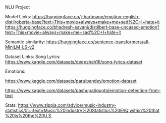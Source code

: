 NLU Project

Model Links:
https://huggingface.co/j-hartmann/emotion-english-distilroberta-base?text=This+movie+always+make+me+sad%2C+I+hate+it
https://huggingface.co/bhadresh-savani/distilbert-base-uncased-emotion?text=This+movie+always+make+me+sad%2C+I+hate+it

Semantic similarity:
https://huggingface.co/sentence-transformers/all-MiniLM-L6-v2

Dataset Links:
Song Lyrics:
https://www.kaggle.com/datasets/deepshah16/song-lyrics-dataset

Emotions:

https://www.kaggle.com/datasets/parulpandey/emotion-dataset

https://www.kaggle.com/datasets/pashupatigupta/emotion-detection-from-text


Stats:
https://www.zippia.com/advice/music-industry-statistics/#:~:text=Music%20Industry%20Statistics%20FAQ,within%20that%20is%20the%20U.S.